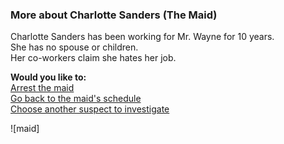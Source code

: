 ### More about Charlotte Sanders (The Maid)
Charlotte Sanders has been working for Mr. Wayne for 10 years.  
She has no spouse or children.  
Her co-workers claim she hates her job.  

**Would you like to:**  
[Arrest the maid](../suspect-arrests/arrest-the-maid.md)  
[Go back to the maid's schedule](maid.md)  
[Choose another suspect to investigate](../intro.md)

![maid]